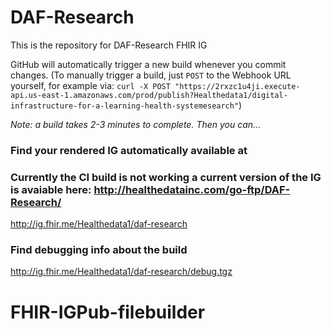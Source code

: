 # DAF-Research

This is the repository for DAF-Research FHIR IG

GitHub will automatically trigger a new build whenever you commit changes.
(To manually trigger a build, just `POST` to the Webhook URL yourself, for example via:
`curl -X POST "https://2rxzc1u4ji.execute-api.us-east-1.amazonaws.com/prod/publish?Healthedata1/digital-infrastructure-for-a-learning-health-systemesearch"`)

*Note: a build takes 2-3 minutes to complete. Then you can...*

### Find your rendered IG automatically available at

### Currently the CI build is not working a current version of the IG is avaiable here: http://healthedatainc.com/go-ftp/DAF-Research/

http://ig.fhir.me/Healthedata1/daf-research

### Find debugging info about the build

http://ig.fhir.me/Healthedata1/daf-research/debug.tgz
# FHIR-IGPub-filebuilder
